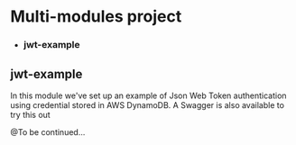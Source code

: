 # Multi-modules project

- ### jwt-example

## jwt-example
In this module we've set up an example of Json Web Token authentication using credential stored 
in AWS DynamoDB. A Swagger is also available to try this out

@To be continued...



